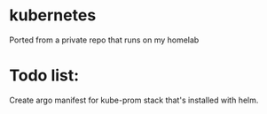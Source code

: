 # kubernetes

Ported from a private repo that runs on my homelab


# Todo list:
Create argo manifest for kube-prom stack that's installed with helm.
